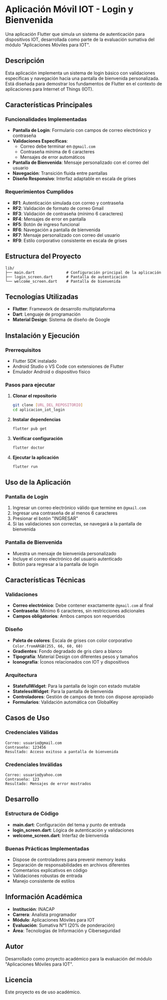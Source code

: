 # Aplicación Móvil IOT - Login y Bienvenida

Una aplicación Flutter que simula un sistema de autenticación para dispositivos IOT, desarrollada como parte de la evaluación sumativa del módulo "Aplicaciones Móviles para IOT".

## Descripción

Esta aplicación implementa un sistema de login básico con validaciones específicas y navegación hacia una pantalla de bienvenida personalizada. Está diseñada para demostrar los fundamentos de Flutter en el contexto de aplicaciones para Internet of Things (IOT).

## Características Principales

### Funcionalidades Implementadas

- **Pantalla de Login**: Formulario con campos de correo electrónico y contraseña
- **Validaciones Específicas**:
  - Correo debe terminar en `@gmail.com`
  - Contraseña mínima de 6 caracteres
  - Mensajes de error automáticos
- **Pantalla de Bienvenida**: Mensaje personalizado con el correo del usuario
- **Navegación**: Transición fluida entre pantallas
- **Diseño Responsivo**: Interfaz adaptable en escala de grises

### Requerimientos Cumplidos

- **RF1**: Autenticación simulada con correo y contraseña
- **RF2**: Validación de formato de correo Gmail
- **RF3**: Validación de contraseña (mínimo 6 caracteres)
- **RF4**: Mensajes de error en pantalla
- **RF5**: Botón de ingreso funcional
- **RF6**: Navegación a pantalla de bienvenida
- **RF7**: Mensaje personalizado con correo del usuario
- **RF9**: Estilo corporativo consistente en escala de grises

## Estructura del Proyecto

```
lib/
├── main.dart              # Configuración principal de la aplicación
├── login_screen.dart      # Pantalla de autenticación
└── welcome_screen.dart    # Pantalla de bienvenida
```

## Tecnologías Utilizadas

- **Flutter**: Framework de desarrollo multiplataforma
- **Dart**: Lenguaje de programación
- **Material Design**: Sistema de diseño de Google

## Instalación y Ejecución

### Prerrequisitos

- Flutter SDK instalado
- Android Studio o VS Code con extensiones de Flutter
- Emulador Android o dispositivo físico

### Pasos para ejecutar

1. **Clonar el repositorio**
   ```bash
   git clone [URL_DEL_REPOSITORIO]
   cd aplicacion_iot_login
   ```

2. **Instalar dependencias**
   ```bash
   flutter pub get
   ```

3. **Verificar configuración**
   ```bash
   flutter doctor
   ```

4. **Ejecutar la aplicación**
   ```bash
   flutter run
   ```

## Uso de la Aplicación

### Pantalla de Login

1. Ingresar un correo electrónico válido que termine en `@gmail.com`
2. Ingresar una contraseña de al menos 6 caracteres
3. Presionar el botón "INGRESAR"
4. Si las validaciones son correctas, se navegará a la pantalla de bienvenida

### Pantalla de Bienvenida

- Muestra un mensaje de bienvenida personalizado
- Incluye el correo electrónico del usuario autenticado
- Botón para regresar a la pantalla de login

## Características Técnicas

### Validaciones

- **Correo electrónico**: Debe contener exactamente `@gmail.com` al final
- **Contraseña**: Mínimo 6 caracteres, sin restricciones adicionales
- **Campos obligatorios**: Ambos campos son requeridos

### Diseño

- **Paleta de colores**: Escala de grises con color corporativo `Color.fromARGB(255, 66, 60, 60)`
- **Gradientes**: Fondo degradado de gris claro a blanco
- **Tipografía**: Material Design con diferentes pesos y tamaños
- **Iconografía**: Íconos relacionados con IOT y dispositivos

### Arquitectura

- **StatefulWidget**: Para la pantalla de login con estado mutable
- **StatelessWidget**: Para la pantalla de bienvenida
- **Controladores**: Gestión de campos de texto con dispose apropiado
- **Formularios**: Validación automática con GlobalKey

## Casos de Uso

### Credenciales Válidas
```
Correo: usuario@gmail.com
Contraseña: 123456
Resultado: Acceso exitoso a pantalla de bienvenida
```

### Credenciales Inválidas
```
Correo: usuario@yahoo.com
Contraseña: 123
Resultado: Mensajes de error mostrados
```

## Desarrollo

### Estructura de Código

- **main.dart**: Configuración del tema y punto de entrada
- **login_screen.dart**: Lógica de autenticación y validaciones
- **welcome_screen.dart**: Interfaz de bienvenida

### Buenas Prácticas Implementadas

- Dispose de controladores para prevenir memory leaks
- Separación de responsabilidades en archivos diferentes
- Comentarios explicativos en código
- Validaciones robustas de entrada
- Manejo consistente de estilos

## Información Académica

- **Institución**: INACAP
- **Carrera**: Analista programador
- **Módulo**: Aplicaciones Móviles para IOT
- **Evaluación**: Sumativa N°1 (20% de ponderación)
- **Área**: Tecnologías de Información y Ciberseguridad

## Autor

Desarrollado como proyecto académico para la evaluación del módulo "Aplicaciones Móviles para IOT".

## Licencia

Este proyecto es de uso académico.
